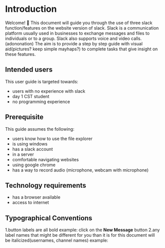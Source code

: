 # Introduction
Welcome! 👋 This document will guide you through the use of  three slack function/features on the website version of slack. Slack is a communication platform usually used in businesses to exchange messages and files to individuals or to a group. Slack also supports voice and video calls.(adononation) The aim is to provide a step by step guide with visual aid(pictures? keep simple mayhaps?)  to complete tasks that give insight on these features.

## Intended users
This user guide is targeted towards:

* users with no experience with slack 
* day 1 CST student
* no programming experience 

## Prerequisite
This guide assumes the following:

* users know how to use the file explorer
* is using windows
* has a slack account
* in a server
* comfortable navigating websites
* using google chrome
* has a way to record audio (microphone, webcam with microphone) 

## Technology requirements
* has a browser available
* access to internet

## Typographical Conventions

1.button labels are all bold
    example: 
    click on the <b>New Message</b> button
2.any label names that might be different for you than it is for  this document will be italicized(usernames, channel names) 
    example: 


